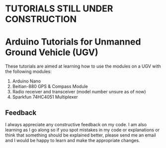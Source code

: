 # TUTORIALS STILL UNDER CONSTRUCTION

# Arduino Tutorials for Unmanned Ground Vehicle (UGV)
These tutorials are aimed at learning how to use the modules on a UGV with the following modules:
1. Arduino Nano
2. Beitian-880 GPS & Compass Module
3. Radio receiver and transceiver (model number unsure as of now)
4. Sparkfun 74HC4051 Multiplexer

## Feedback
I always appreciate any constructive feedback on my code. I am also learning as I go along so if you spot mistakes in my code or explanations or think that something should be explained better, please send me an email and I would be happy to learn and make the appropriate changes.
